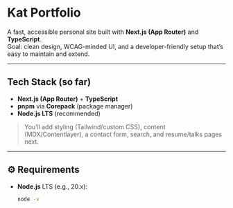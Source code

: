 # Kat Portfolio

A fast, accessible personal site built with **Next.js (App Router)** and **TypeScript**.  
Goal: clean design, WCAG-minded UI, and a developer-friendly setup that’s easy to maintain and extend.

---

## Tech Stack (so far)

- **Next.js (App Router)** + **TypeScript**
- **pnpm** via **Corepack** (package manager)
- **Node.js LTS** (recommended)

> You’ll add styling (Tailwind/custom CSS), content (MDX/Contentlayer), a contact form, search, and resume/talks pages next.

---

## ⚙️ Requirements

- **Node.js** LTS (e.g., 20.x):  
  ```bash
  node -v
